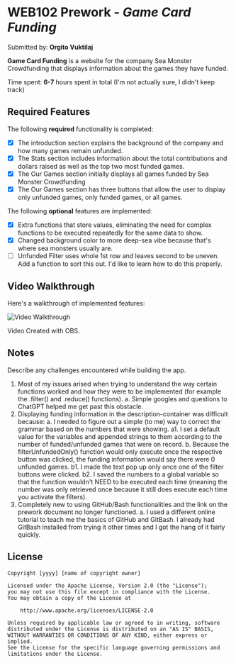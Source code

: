 # WEB102 Prework - *Game Card Funding*

Submitted by: **Orgito Vuktilaj**

**Game Card Funding** is a website for the company Sea Monster Crowdfunding that displays information about the games they have funded.

Time spent: **6-7** hours spent in total (I'm not actually sure, I didn't keep track)

## Required Features

The following **required** functionality is completed:

* [x] The introduction section explains the background of the company and how many games remain unfunded.
* [x] The Stats section includes information about the total contributions and dollars raised as well as the top two most funded games.
* [x] The Our Games section initially displays all games funded by Sea Monster Crowdfunding
* [x] The Our Games section has three buttons that allow the user to display only unfunded games, only funded games, or all games.

The following **optional** features are implemented:

* [x] Extra functions that store values, eliminating the need for complex functions to be executed repeatedly for the same data to show.
* [x] Changed background color to more deep-sea vibe because that's where sea monsters usually are.
* [ ] Unfunded Filter uses whole 1st row and leaves second to be uneven. Add a function to sort this out. I'd like to learn how to do this properly.

## Video Walkthrough

Here's a walkthrough of implemented features:

<img src='assets/2025-05-01 23-19-00.mp4' title='Video Walkthrough' width='' alt='Video Walkthrough' />

Video Created with OBS.

## Notes

Describe any challenges encountered while building the app.

1. Most of my issues arised when trying to understand the way certain functions worked and how they were to be implemented (for example the .filter() and .reduce() functions).
    a. Simple googles and questions to ChatGPT helped me get past this obstacle.
2. Displaying funding information in the description-container was difficult because:
    a. I needed to figure out a simple (to me) way to correct the grammar based on the numbers that were showing.
        a1. I set a default value for the variables and appended strings to them according to the number of funded/unfunded games that were on record.
    b. Because the filterUnfundedOnly() function would only execute once the respective button was clicked, the funding information would say there were 0 unfunded games.
        b1. I made the text pop up only once one of the filter buttons were clicked.
        b2. I saved the numbers to a global variable so that the function wouldn't NEED to be executed each time (meaning the number was only retrieved once because it still does execute each time you activate the filters).
3. Completely new to using GitHub/Bash functionalities and the link on the prework document no longer functioned.
    a. I used a different online tutorial to teach me the basics of GitHub and GitBash. I already had GitBash installed from trying it other times and I got the hang of it fairly quickly.

## License

    Copyright [yyyy] [name of copyright owner]

    Licensed under the Apache License, Version 2.0 (the "License");
    you may not use this file except in compliance with the License.
    You may obtain a copy of the License at

        http://www.apache.org/licenses/LICENSE-2.0

    Unless required by applicable law or agreed to in writing, software
    distributed under the License is distributed on an "AS IS" BASIS,
    WITHOUT WARRANTIES OR CONDITIONS OF ANY KIND, either express or implied.
    See the License for the specific language governing permissions and
    limitations under the License.
